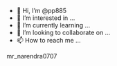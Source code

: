 - 👋 Hi, I’m @pp885
- 👀 I’m interested in ...
- 🌱 I’m currently learning ...
- 💞️ I’m looking to collaborate on ...
- 📫 How to reach me ...

<!---
pp885/pp885 is a ✨ special ✨ repository because its `README.md` (this file) appears on your GitHub profile.
You can click the Preview link to take a look at your changes.
--->mr_narendra0707
<html
